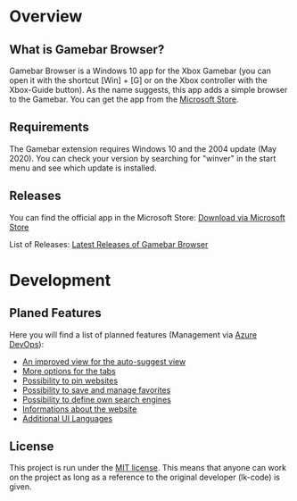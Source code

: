 # Overview

## What is Gamebar Browser?
Gamebar Browser is a Windows 10 app for the Xbox Gamebar (you can open it with the shortcut [Win] + [G] or on the Xbox controller with the Xbox-Guide button). As the name suggests, this app adds a simple browser to the Gamebar. You can get the app from the [Microsoft Store]([https://www.microsoft.com/store/productId/9P7X6CTWMSLG).

## Requirements
The Gamebar extension requires Windows 10 and the 2004 update (May 2020). You can check your version by searching for "winver" in the start menu and see which update is installed.

## Releases
You can find the official app in the Microsoft Store: [Download via Microsoft Store](https://www.microsoft.com/store/productId/9P7X6CTWMSLG)

List of Releases:
[Latest Releases of Gamebar Browser](https://github.com/lk-code/gamebar-browser/blob/master/RELEASES.md) 

# Development

## Planed Features
Here you will find a list of planned features (Management via [Azure DevOps](https://dev.azure.com/lk-code/gamebar-browser)):
* [An improved view for the auto-suggest view](https://dev.azure.com/lk-code/gamebar-browser/_workitems/edit/188/)
* [More options for the tabs](https://dev.azure.com/lk-code/gamebar-browser/_workitems/edit/192/)
* [Possibility to pin websites](https://dev.azure.com/lk-code/gamebar-browser/_workitems/edit/193/)
* [Possibility to save and manage favorites](https://dev.azure.com/lk-code/gamebar-browser/_workitems/edit/194/)
* [Possibility to define own search engines](https://dev.azure.com/lk-code/gamebar-browser/_workitems/edit/196)
* [Informations about the website](https://dev.azure.com/lk-code/gamebar-browser/_workitems/edit/195/)
* [Additional UI Languages](https://dev.azure.com/lk-code/gamebar-browser/_workitems/edit/198/)

## License
This project is run under the [MIT license](https://github.com/lk-code/gamebar-browser/blob/master/LICENSE.md). This means that anyone can work on the project as long as a reference to the original developer (lk-code) is given.
